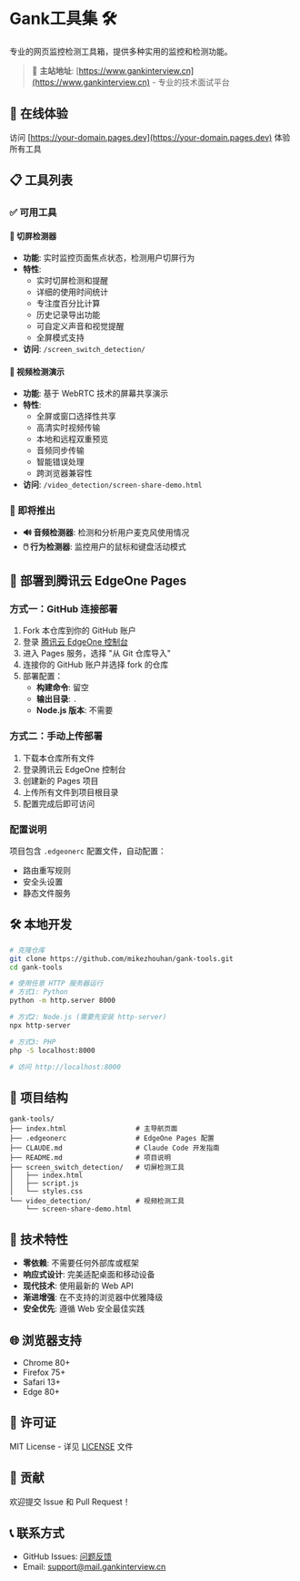 # Gank工具集 🛠️

专业的网页监控检测工具箱，提供多种实用的监控和检测功能。

> 🚀 **主站地址**: [https://www.gankinterview.cn](https://www.gankinterview.cn) - 专业的技术面试平台

## 🌟 在线体验

访问 [https://your-domain.pages.dev](https://your-domain.pages.dev) 体验所有工具

## 📋 工具列表

### ✅ 可用工具

#### 📱 切屏检测器
- **功能**: 实时监控页面焦点状态，检测用户切屏行为
- **特性**: 
  - 实时切屏检测和提醒
  - 详细的使用时间统计
  - 专注度百分比计算
  - 历史记录导出功能
  - 可自定义声音和视觉提醒
  - 全屏模式支持
- **访问**: `/screen_switch_detection/`

#### 🎥 视频检测演示
- **功能**: 基于 WebRTC 技术的屏幕共享演示
- **特性**:
  - 全屏或窗口选择性共享
  - 高清实时视频传输
  - 本地和远程双重预览
  - 音频同步传输
  - 智能错误处理
  - 跨浏览器兼容性
- **访问**: `/video_detection/screen-share-demo.html`

### 🚧 即将推出

- **🔊 音频检测器**: 检测和分析用户麦克风使用情况
- **🖱️ 行为检测器**: 监控用户的鼠标和键盘活动模式

## 🚀 部署到腾讯云 EdgeOne Pages

### 方式一：GitHub 连接部署

1. Fork 本仓库到你的 GitHub 账户
2. 登录 [腾讯云 EdgeOne 控制台](https://console.cloud.tencent.com/edgeone)
3. 进入 Pages 服务，选择 "从 Git 仓库导入"
4. 连接你的 GitHub 账户并选择 fork 的仓库
5. 部署配置：
   - **构建命令**: 留空
   - **输出目录**: `.`
   - **Node.js 版本**: 不需要

### 方式二：手动上传部署

1. 下载本仓库所有文件
2. 登录腾讯云 EdgeOne 控制台
3. 创建新的 Pages 项目
4. 上传所有文件到项目根目录
5. 配置完成后即可访问

### 配置说明

项目包含 `.edgeonerc` 配置文件，自动配置：
- 路由重写规则
- 安全头设置
- 静态文件服务

## 🛠️ 本地开发

```bash
# 克隆仓库
git clone https://github.com/mikezhouhan/gank-tools.git
cd gank-tools

# 使用任意 HTTP 服务器运行
# 方式1: Python
python -m http.server 8000

# 方式2: Node.js (需要先安装 http-server)
npx http-server

# 方式3: PHP
php -S localhost:8000

# 访问 http://localhost:8000
```

## 📁 项目结构

```
gank-tools/
├── index.html                 # 主导航页面
├── .edgeonerc                 # EdgeOne Pages 配置
├── CLAUDE.md                  # Claude Code 开发指南
├── README.md                  # 项目说明
├── screen_switch_detection/   # 切屏检测工具
│   ├── index.html
│   ├── script.js
│   └── styles.css
└── video_detection/           # 视频检测工具
    └── screen-share-demo.html
```

## 🔧 技术特性

- **零依赖**: 不需要任何外部库或框架
- **响应式设计**: 完美适配桌面和移动设备
- **现代技术**: 使用最新的 Web API
- **渐进增强**: 在不支持的浏览器中优雅降级
- **安全优先**: 遵循 Web 安全最佳实践

## 🌐 浏览器支持

- Chrome 80+
- Firefox 75+
- Safari 13+
- Edge 80+

## 📄 许可证

MIT License - 详见 [LICENSE](LICENSE) 文件

## 🤝 贡献

欢迎提交 Issue 和 Pull Request！

## 📞 联系方式

- GitHub Issues: [问题反馈](https://github.com/mikezhouhan/gank-tools/issues)
- Email: support@mail.gankinterview.cn
